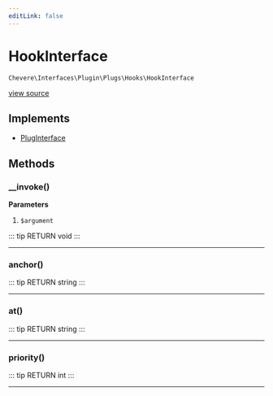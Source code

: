 ```yaml
---
editLink: false
---
```


# HookInterface

`Chevere\Interfaces\Plugin\Plugs\Hooks\HookInterface`

[view source](https://github.com/chevere/chevere/blob/master/interfaces/Plugin/Plugs/Hooks/HookInterface.php)

## Implements

- [PlugInterface](../../PlugInterface.md)

## Methods

### __invoke()

**Parameters**

1.  `$argument`

::: tip RETURN
void
:::

---

### anchor()

::: tip RETURN
string
:::

---

### at()

::: tip RETURN
string
:::

---

### priority()

::: tip RETURN
int
:::

---
